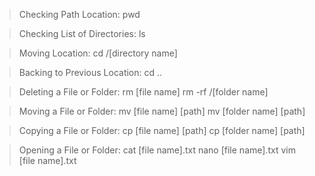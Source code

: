 > Checking Path Location:
pwd

> Checking List of Directories:
ls

> Moving Location:
cd /[directory name]

> Backing to Previous Location:
cd ..

> Deleting a File or Folder:
rm [file name]
rm -rf /[folder name]

> Moving a File or Folder:
mv [file name] [path]
mv [folder name] [path]

> Copying a File or Folder:
cp [file name] [path]
cp [folder name] [path]

> Opening a File or Folder:
cat [file name].txt
nano [file name].txt
vim [file name].txt